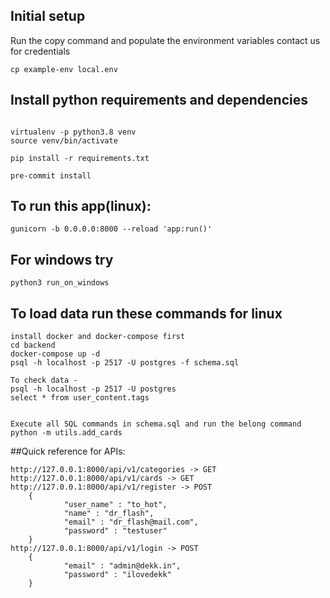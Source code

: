 ## Initial setup

Run the copy command and populate the environment variables
contact us for credentials

```
cp example-env local.env
```

## Install python requirements and dependencies
```

virtualenv -p python3.8 venv
source venv/bin/activate

pip install -r requirements.txt

pre-commit install

```

## To run this app(linux): 

```
gunicorn -b 0.0.0.0:8000 --reload 'app:run()'
```
## For windows try 
```
python3 run_on_windows
```
## To load data run these commands for linux

```
install docker and docker-compose first
cd backend
docker-compose up -d
psql -h localhost -p 2517 -U postgres -f schema.sql

To check data -
psql -h localhost -p 2517 -U postgres
select * from user_content.tags


Execute all SQL commands in schema.sql and run the belong command
python -m utils.add_cards
```

##Quick reference for APIs:
```
http://127.0.0.1:8000/api/v1/categories -> GET
http://127.0.0.1:8000/api/v1/cards -> GET
http://127.0.0.1:8000/api/v1/register -> POST
    {
            "user_name" : "to_hot",
            "name" : "dr_flash",
            "email" : "dr_flash@mail.com",
            "password" : "testuser"
    }
http://127.0.0.1:8000/api/v1/login -> POST
    {
            "email" : "admin@dekk.in",
            "password" : "ilovedekk"
    }
```
